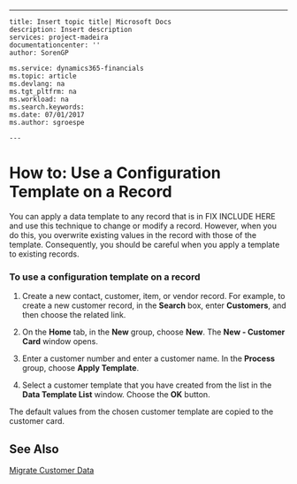 ---
    title: Insert topic title| Microsoft Docs
    description: Insert description
    services: project-madeira
    documentationcenter: ''
    author: SorenGP

    ms.service: dynamics365-financials
    ms.topic: article
    ms.devlang: na
    ms.tgt_pltfrm: na
    ms.workload: na
    ms.search.keywords:
    ms.date: 07/01/2017
    ms.author: sgroespe

    ---
# How to: Use a Configuration Template on a Record
You can apply a data template to any record that is in FIX INCLUDE HERE<!--[!INCLUDE[navnow](../ApplicationDesign/includes/navnow_md.md)] --> and use this technique to change or modify a record. However, when you do this, you overwrite existing values in the record with those of the template. Consequently, you should be careful when you apply a template to existing records.  
  
### To use a configuration template on a record  
  
1.  Create a new contact, customer, item, or vendor record. For example, to create a new customer record, in the **Search** box, enter **Customers**, and then choose the related link.  
  
2.  On the **Home** tab, in the **New** group, choose **New**. The **New - Customer Card** window opens.  
  
3.  Enter a customer number and enter a customer name. In the **Process** group, choose **Apply Template**.  
  
4.  Select a customer template that you have created from the list in the **Data Template List** window. Choose the **OK** button.  
  
 The default values from the chosen customer template are copied to the customer card.  
  
## See Also  
 [Migrate Customer Data](../SetupAndAdministration/migrate-customer-data.md)